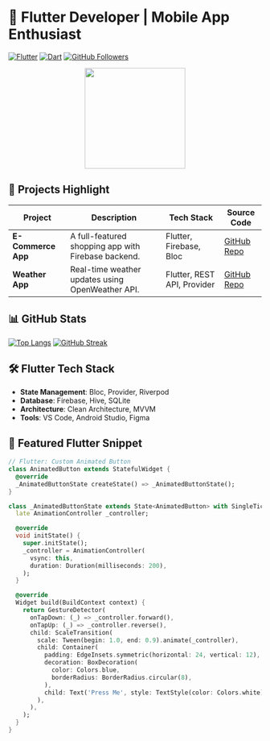 # 🚀 Flutter Developer | Mobile App Enthusiast

[![Flutter](https://img.shields.io/badge/Flutter-02569B?logo=flutter&logoColor=white)](https://flutter.dev)
[![Dart](https://img.shields.io/badge/Dart-0175C2?logo=dart&logoColor=white)](https://dart.dev)
[![GitHub Followers](https://img.shields.io/github/followers/ngtrongha?label=Follow&style=social)](https://github.com/ngtrongha)

<div align="center">
  <img src="https://media.giphy.com/media/3o7TKMt1VV26qJQ5AA/giphy.gif" width="200">
</div>

## 📱 Projects Highlight
| Project | Description | Tech Stack | Source Code |
|---------|-------------|------------|-------------|
| **E-Commerce App** | A full-featured shopping app with Firebase backend. | Flutter, Firebase, Bloc | [GitHub Repo](https://github.com/ngtrongha/ecommerce-app) |
| **Weather App** | Real-time weather updates using OpenWeather API. | Flutter, REST API, Provider | [GitHub Repo](https://github.com/ngtrongha/weather-app) |

## 📊 GitHub Stats
[![Top Langs](https://github-readme-stats.vercel.app/api/top-langs/?username=ngtrongha&layout=compact&theme=radical&hide=html,css)](https://github.com/anuraghazra/github-readme-stats)
[![GitHub Streak](https://streak-stats.demolab.com/?user=ngtrongha&theme=buefy-dark)](https://git.io/streak-stats)

## 🛠️ Flutter Tech Stack
- **State Management**: Bloc, Provider, Riverpod  
- **Database**: Firebase, Hive, SQLite  
- **Architecture**: Clean Architecture, MVVM  
- **Tools**: VS Code, Android Studio, Figma  

## 🌟 Featured Flutter Snippet
```dart
// Flutter: Custom Animated Button
class AnimatedButton extends StatefulWidget {
  @override
  _AnimatedButtonState createState() => _AnimatedButtonState();
}

class _AnimatedButtonState extends State<AnimatedButton> with SingleTickerProviderStateMixin {
  late AnimationController _controller;

  @override
  void initState() {
    super.initState();
    _controller = AnimationController(
      vsync: this,
      duration: Duration(milliseconds: 200),
    );
  }

  @override
  Widget build(BuildContext context) {
    return GestureDetector(
      onTapDown: (_) => _controller.forward(),
      onTapUp: (_) => _controller.reverse(),
      child: ScaleTransition(
        scale: Tween(begin: 1.0, end: 0.9).animate(_controller),
        child: Container(
          padding: EdgeInsets.symmetric(horizontal: 24, vertical: 12),
          decoration: BoxDecoration(
            color: Colors.blue,
            borderRadius: BorderRadius.circular(8),
          ),
          child: Text('Press Me', style: TextStyle(color: Colors.white)),
        ),
      ),
    );
  }
}
